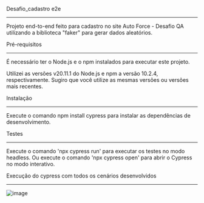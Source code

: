 Desafio_cadastro e2e
____________________________________________________________________________________________________________________________________
Projeto end-to-end feito para cadastro no site Auto Force - Desafio QA utilizando a biblioteca "faker" para gerar dados aleatórios.

Pré-requisitos
____________________________________________________________________________________________________________________________________
É necessário ter o Node.js e o npm instalados para executar este projeto.

Utilizei as versões v20.11.1 do Node.js e npm a versão 10.2.4, respectivamente. Sugiro que você utilize as mesmas versões ou versões mais recentes.

Instalação
____________________________________________________________________________________________________________________________________
Execute o comando npm install cypress para instalar as dependências de desenvolvimento.

Testes
____________________________________________________________________________________________________________________________________
Execute o comando 'npx cypress run' para executar os testes no modo headless.
Ou execute o comando 'npx cypress open' para abrir o Cypress no modo interativo.

Execução do cypress com todos os cenários desenvolvidos
____________________________________________________________________________________________________________________________________
![image](https://github.com/felipebranco/curso-cypress/assets/43550335/d3d46033-db76-4c18-807b-50990d9fccbf)


